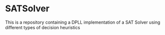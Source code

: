 # SATSolver
This is a repository containing a DPLL implementation of a SAT Solver using different types of decision heuristics
